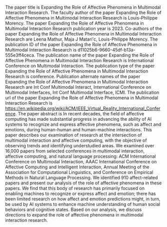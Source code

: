 The paper title is Expanding the Role of Affective Phenomena in Multimodal Interaction Research.
The faculty author of the paper Expanding the Role of Affective Phenomena in Multimodal Interaction Research is Louis-Philippe Morency.
The paper Expanding the Role of Affective Phenomena in Multimodal Interaction Research publication year is 2023.
Co-authors of the paper Expanding the Role of Affective Phenomena in Multimodal Interaction Research are Leena Mathur, Maja J Matari'c, Louis-Philippe Morency.
The publication ID of the paper Expanding the Role of Affective Phenomena in Multimodal Interaction Research is d11025b6-9660-45df-b13a-555e3ff4ceca.
The publication name of the paper Expanding the Role of Affective Phenomena in Multimodal Interaction Research is International Conference on Multimodal Interaction.
The publication type of the paper Expanding the Role of Affective Phenomena in Multimodal Interaction Research is conference.
Publication alternate names of the paper Expanding the Role of Affective Phenomena in Multimodal Interaction Research are Int Conf Multimodal Interact, International Conference on Multimodal Interfaces, Int Conf Multimodal Interface, ICMI.
The publication url of the paper Expanding the Role of Affective Phenomena in Multimodal Interaction Research is https://en.wikipedia.org/wiki/ACM/IEEE_Virtual_Reality_International_Conference.
The paper abstract is In recent decades, the field of affective computing has made substantial progress in advancing the ability of AI systems to recognize and express affective phenomena, such as affect and emotions, during human-human and human-machine interactions. This paper describes our examination of research at the intersection of multimodal interaction and affective computing, with the objective of observing trends and identifying understudied areas. We examined over 16,000 papers from selected conferences in multimodal interaction, affective computing, and natural language processing: ACM International Conference on Multimodal Interaction, AAAC International Conference on Affective Computing and Intelligent Interaction, Annual Meeting of the Association for Computational Linguistics, and Conference on Empirical Methods in Natural Language Processing. We identified 910 affect-related papers and present our analysis of the role of affective phenomena in these papers. We find that this body of research has primarily focused on enabling machines to recognize or express affect and emotion; there has been limited research on how affect and emotion predictions might, in turn, be used by AI systems to enhance machine understanding of human social behaviors and cognitive states. Based on our analysis, we discuss directions to expand the role of affective phenomena in multimodal interaction research.
